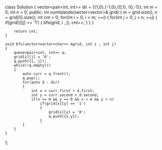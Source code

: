 class Solution {
    vector<pair<int, int>> dir = {{1,0},{-1,0},{0,1}, {0,-1}};
    int m = 0;
    int n = 0;
public:
    int numIslands(vector<vector<char>>& grid)
    {
        m = grid.size();
        n = grid[0].size();
        int cnt = 0;
        for(int i = 0; i < m; ++i)
        {
            for(int j = 0; j < n; ++j)
            {
                if(grid[i][j] == '1')
                {
                    bfs(grid, i , j);
                    cnt++;
                }
            }
        }

        return cnt;
    }
    
    void bfs(vector<vector<char>> &grid, int i , int j)
    {
        queue<pair<int, int>> q;
        grid[i][j] = '0';
        q.push({i, j});
        while(!q.empty())
        {
            auto curr = q.front();
            q.pop();
            for(auto d : dir)
            {
                int x = curr.first + d.first;
                int y = curr.second + d.second;
                if(x >= 0 && y >= 0 && x < m && y < n)
                    if(grid[x][y] == '1')
                    {
                        grid[x][y] = '0';
                        q.push({x,y});
                    }
            }
        }
    }
};
